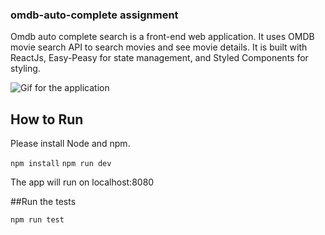 ### omdb-auto-complete assignment

Omdb auto complete search is a front-end web application. It uses OMDB movie search API to search movies and see movie details.
It is built with ReactJs, Easy-Peasy for state management, and Styled Components for styling.

![Gif for the application](https://github.com/gizemocak/OMDB-auto-complete/blob/master/constants/gif-omdb-auto-complete.gif?raw=true)

## How to Run

Please install Node and npm.

`npm install`
`npm run dev`

The app will run on localhost:8080

##Run the tests

`npm run test`
